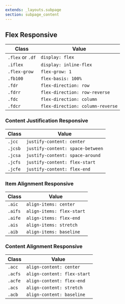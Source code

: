 ```yaml
---
extends: _layouts.subpage
section: subpage_content
---
```

<h2 class="tcg50 ft10 fw3 mb2 md-mb3 flex aic acc">Flex <a class="badge br3 bg1 tcw ft1 md-ft3 uppercase ls1 fw6 ml1" title="These helpers accept responsive prefixes">Responsive</a></h2>

<table class="w100 mb6 ft4 tcg60 lh2">
    <thead>
        <tr class="brdr1--bottom bcg10">
            <th class="pv1">Class</th>
            <th class="pv1">Value</th>
        </tr>
    </thead>
    <tr class="brdr1--bottom bcg10">
        <td class="pv1"><code>.flex</code> or <code>.df</code></td>
        <td class="pv1"><code>display: flex</code></td>
    </tr>
    <tr class="brdr1--bottom bcg10">
        <td class="pv1"><code>.iflex</code></td>
        <td class="pv1"><code>display: inline-flex</code></td>
    </tr>
    <tr class="brdr1--bottom bcg10">
        <td class="pv1"><code>.flex-grow</code></td>
        <td class="pv1"><code>flex-grow: 1</code></td>
    </tr>
    <tr class="brdr1--bottom bcg10">
        <td class="pv1"><code>.fb100</code></td>
        <td class="pv1"><code>flex-basis: 100%</code></td>
    </tr>
    <tr class="brdr1--bottom bcg10">
        <td class="pv1"><code>.fdr</code></td>
        <td class="pv1"><code>flex-direction: row</code></td>
    </tr>
    <tr class="brdr1--bottom bcg10">
        <td class="pv1"><code>.fdrr</code></td>
        <td class="pv1"><code>flex-direction: row-reverse</code></td>
    </tr>
    <tr class="brdr1--bottom bcg10">
        <td class="pv1"><code>.fdc</code></td>
        <td class="pv1"><code>flex-direction: column</code></td>
    </tr>
    <tr class="brdr1--bottom bcg10">
        <td class="pv1"><code>.fdcr</code></td>
        <td class="pv1"><code>flex-direction: column-reverse</code></td>
    </tr>
</table>

<h3 class="tcg50 ft7 md-ft10 fw3 mb2 md-mb3 flex aic acc">Content Justification <a class="badge br3 bg1 tcw ft1 md-ft3 uppercase ls1 fw6 ml1" title="These helpers accept responsive prefixes">Responsive</a></h3>

<table class="w100 mb6 ft4 tcg60 lh2">
    <thead>
        <tr class="brdr1--bottom bcg10">
            <th class="pv1">Class</th>
            <th class="pv1">Value</th>
        </tr>
    </thead>
    <tbody>
        <tr class="brdr1--bottom bcg10">
            <td class="pv1"><code>.jcc</code></td>
            <td class="pv1"><code>justify-content: center</code></td>
        </tr>
        <tr class="brdr1--bottom bcg10">
            <td class="pv1"><code>.jcsb</code></td>
            <td class="pv1"><code>justify-content: space-between</code></td>
        </tr>
        <tr class="brdr1--bottom bcg10">
            <td class="pv1"><code>.jcsa</code></td>
            <td class="pv1"><code>justify-content: space-around</code></td>
        </tr>
        <tr class="brdr1--bottom bcg10">
            <td class="pv1"><code>.jcfs</code></td>
            <td class="pv1"><code>justify-content: flex-start</code></td>
        </tr>
        <tr class="brdr1--bottom bcg10">
            <td class="pv1"><code>.jcfe</code></td>
            <td class="pv1"><code>justify-content: flex-end</code></td>
        </tr>
    </tbody>
</table>

<h3 class="tcg50 ft7 md-ft10 fw3 mb2 md-mb3 flex aic acc">Item Alignment <a class="badge br3 bg1 tcw ft1 md-ft3 uppercase ls1 fw6 ml1" title="These helpers accept responsive prefixes">Responsive</a></h3>

<table class="w100 mb6 ft4 tcg60 lh2">
    <thead>
        <tr class="brdr1--bottom bcg10">
            <th class="pv1">Class</th>
            <th class="pv1">Value</th>
        </tr>
    </thead>
    <tbody>
        <tr class="brdr1--bottom bcg10">
            <td class="pv1"><code>.aic</code></td>
            <td class="pv1"><code>align-items: center</code></td>
        </tr>
        <tr class="brdr1--bottom bcg10">
            <td class="pv1"><code>.aifs</code></td>
            <td class="pv1"><code>align-items: flex-start</code></td>
        </tr>
        <tr class="brdr1--bottom bcg10">
            <td class="pv1"><code>.aife</code></td>
            <td class="pv1"><code>align-items: flex-end</code></td>
        </tr>
        <tr class="brdr1--bottom bcg10">
            <td class="pv1"><code>.ais</code></td>
            <td class="pv1"><code>align-items: stretch</code></td>
        </tr>
        <tr class="brdr1--bottom bcg10">
            <td class="pv1"><code>.aib</code></td>
            <td class="pv1"><code>align-items: baseline</code></td>
        </tr>
    </tbody>
</table>

<h3 class="tcg50 ft7 md-ft10 fw3 mb2 md-mb3 flex aic acc">Content Alignment <a class="badge br3 bg1 tcw ft1 md-ft3 uppercase ls1 fw6 ml1" title="These helpers accept responsive prefixes">Responsive</a></h3>

<table class="w100 mb6 ft4 tcg60 lh2">
    <thead>
        <tr class="brdr1--bottom bcg10">
            <th class="pv1">Class</th>
            <th class="pv1">Value</th>
        </tr>
    </thead>
    <tbody>
        <tr class="brdr1--bottom bcg10">
            <td class="pv1"><code>.acc</code></td>
            <td class="pv1"><code>align-content: center</code></td>
        </tr>
        <tr class="brdr1--bottom bcg10">
            <td class="pv1"><code>.acfs</code></td>
            <td class="pv1"><code>align-content: flex-start</code></td>
        </tr>
        <tr class="brdr1--bottom bcg10">
            <td class="pv1"><code>.acfe</code></td>
            <td class="pv1"><code>align-content: flex-end</code></td>
        </tr>
        <tr class="brdr1--bottom bcg10">
            <td class="pv1"><code>.acs</code></td>
            <td class="pv1"><code>align-content: stretch</code></td>
        </tr>
        <tr class="brdr1--bottom bcg10">
            <td class="pv1"><code>.acb</code></td>
            <td class="pv1"><code>align-content: baseline</code></td>
        </tr>
    </tbody>
</table>